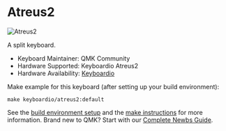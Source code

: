 # Atreus2

![Atreus2](https://i.imgur.com/rsoe8I9.jpg)

A split keyboard.

* Keyboard Maintainer: QMK Community
* Hardware Supported: Keyboardio Atreus2
* Hardware Availability: [Keyboardio](https://shop.keyboard.io)

Make example for this keyboard (after setting up your build environment):

    make keyboardio/atreus2:default

See the [build environment setup](https://docs.qmk.fm/#/getting_started_build_tools) and the [make instructions](https://docs.qmk.fm/#/getting_started_make_guide) for more information. Brand new to QMK? Start with our [Complete Newbs Guide](https://docs.qmk.fm/#/newbs).
